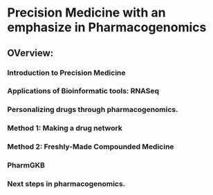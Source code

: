  
# Precision Medicine with an emphasize in  Pharmacogenomics 

## OVerview:
### Introduction to Precision Medicine 
### Applications of Bioinformatic tools: RNASeq 
### Personalizing drugs through pharmacogenomics. 
###     Method 1:  Making a drug network
###     Method 2: Freshly-Made Compounded Medicine
###     PharmGKB
### Next steps in pharmacogenomics.
